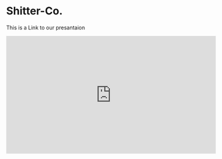 # Shitter-Co.
This is a Link to our presantaion
<iframe width="560" height="315" src="https://www.youtube.com/embed/2KIbtutpISI?si=0iLjMzREEBnHZgkg" title="YouTube video player" frameborder="0" allow="accelerometer; autoplay; clipboard-write; encrypted-media; gyroscope; picture-in-picture; web-share" allowfullscreen></iframe>
